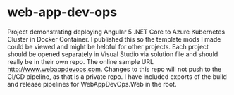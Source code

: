 # web-app-dev-ops
Project demonstrating deploying Angular 5 .NET Core to Azure Kubernetes Cluster in Docker Container. I published this so the template mods I made could be viewed and might be heloful for other projects. Each project should be opened separately in Visual Studio via solution file and should really be in their own repo. The online sample URL http://www.webappdevops.com. Changes to this repo will not push to the CI/CD pipeline, as that is a private repo. I have included exports of the build and release pipelines for WebAppDevOps.Web in the root.
